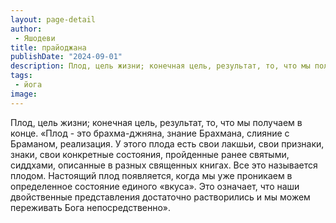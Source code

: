 ```yaml
---
layout: page-detail
author:
 - Яшодеви
title: прайоджана
publishDate: "2024-09-01"
description: Плод, цель жизни; конечная цель, результат, то, что мы получаем в конце.
tags:
 - йога
image: 
---
```


Плод, цель жизни; конечная цель, результат, то, что мы получаем в конце.
 «Плод - это брахма-джняна, знание Брахмана, слияние с Браманом, реализация. У этого плода есть свои лакшьи, свои признаки, знаки, свои конкретные состояния, пройденные ранее святыми, сиддхами, описанные в разных священных книгах. Все это называется плодом. Настоящий плод появляется, когда мы уже проникаем в определенное состояние единого «вкуса». Это означает, что наши двойственные представления достаточно растворились и мы можем переживать Бога непосредственно».

